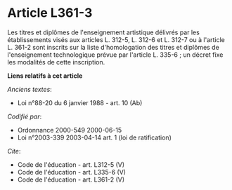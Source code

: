 # Article L361-3

Les titres et diplômes de l'enseignement artistique délivrés par les établissements visés aux articles L. 312-5, L. 312-6 et
L. 312-7 ou à l'article L. 361-2 sont inscrits sur la liste d'homologation des titres et diplômes de l'enseignement
technologique prévue par l'article L. 335-6 ; un décret fixe les modalités de cette inscription.

**Liens relatifs à cet article**

_Anciens textes_:

  - Loi n°88-20 du 6 janvier 1988 - art. 10 (Ab)

_Codifié par_:

  - Ordonnance 2000-549 2000-06-15
  - Loi n°2003-339 2003-04-14 art. 1 (loi de ratification)

_Cite_:

  - Code de l'éducation - art. L312-5 (V)
  - Code de l'éducation - art. L335-6 (V)
  - Code de l'éducation - art. L361-2 (V)
